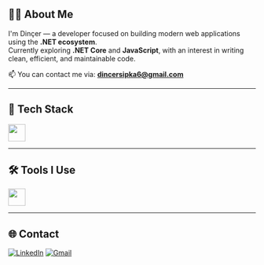 ## 👨‍💻 About Me

I'm Dinçer — a developer focused on building modern web applications using the **.NET ecosystem**.  
Currently exploring **.NET Core** and **JavaScript**, with an interest in writing clean, efficient, and maintainable code.

📫 You can contact me via: **dincersipka6@gmail.com**

---

## 💼 Tech Stack
<img src="https://skillicons.dev/icons?i=cs,dotnet,js,html,css,bootstrap,python,git" height="35px" />

---

## 🛠️ Tools I Use
<img src="https://skillicons.dev/icons?i=visualstudio,vscode,postman,discord,ps" height="35px" />

---

## 🌐 Contact

[![LinkedIn](https://img.shields.io/badge/LinkedIn-blue?logo=linkedin&style=for-the-badge)](https://www.linkedin.com/in/dincersipka)
[![Gmail](https://img.shields.io/badge/Email-Dinçer%20Sipka-red?style=for-the-badge&logo=gmail&logoColor=white)](mailto:dincersipka6@gmail.com)
